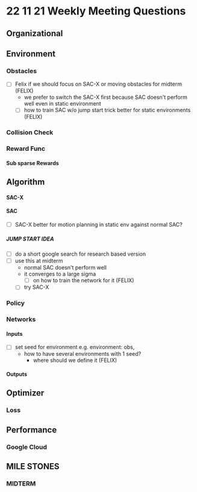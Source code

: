 # 22 11 21 Weekly Meeting Questions

## Organizational

## Environment
### Obstacles
- [ ] Felix if we should focus on SAC-X or moving obstacles for midterm (FELIX)
  - we prefer to switch the SAC-X first because SAC doesn't perform well even in static environment
  - [ ] how to train SAC w/o jump start trick better for static environments (FELIX)

### Collision Check
### Reward Func
#### Sub sparse Rewards
  
## Algorithm
#### SAC-X
#### SAC
- [ ] SAC-X better for motion planning in static env against normal SAC?
##### JUMP START IDEA
- [ ] do a short google search for research based version
- [ ] use this at midterm
  - normal SAC doesn't perform well
  - it converges to a large sigma
    - [ ] on how to train the network for it (FELIX)
  - [ ] try SAC-X
### Policy
### Networks
#### Inputs
- [ ] set seed for environment e.g. environment: obs,    
  - how to have several environments with 1 seed?
    - where should we define it (FELIX)
#### Outputs

## Optimizer

### Loss
## Performance
### Google Cloud

## MILE STONES
### MIDTERM




